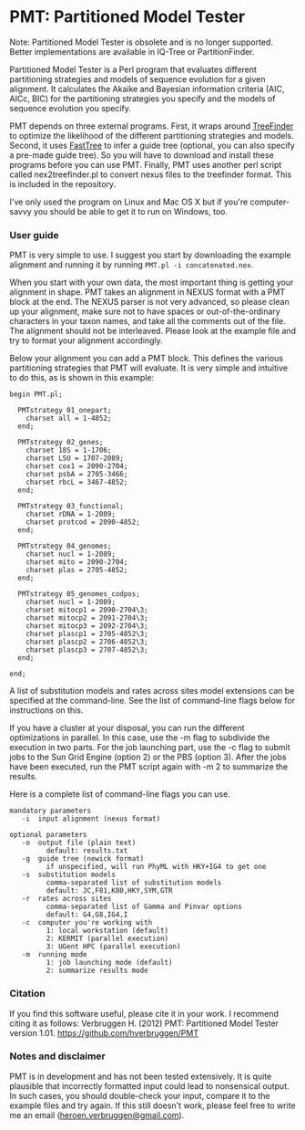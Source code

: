 # PMT: Partitioned Model Tester

Note: Partitioned Model Tester is obsolete and is no longer supported. Better implementations are available in IQ-Tree or PartitionFinder.

Partitioned Model Tester is a Perl program that evaluates different partitioning strategies and models of sequence evolution for a given alignment. It calculates the Akaike and Bayesian information criteria (AIC, AICc, BIC) for the partitioning strategies you specify and the models of sequence evolution you specify.

PMT depends on three external programs. First, it wraps around [TreeFinder](http://www.treefinder.de/) to optimize the likelihood of the different partitioning strategies and models. Second, it uses [FastTree](http://www.microbesonline.org/fasttree/) to infer a guide tree (optional, you can also specify a pre-made guide tree). So you will have to download and install these programs before you can use PMT. Finally, PMT uses another perl script called nex2treefinder.pl to convert nexus files to the treefinder format. This is included in the repository.

I've only used the program on Linux and Mac OS X but if you're computer-savvy you should be able to get it to run on Windows, too.

### User guide
PMT is very simple to use. I suggest you start by downloading the example alignment and running it by running `PMT.pl -i concatenated.nex`.

When you start with your own data, the most important thing is getting your alignment in shape. PMT takes an alignment in NEXUS format with a PMT block at the end. The NEXUS parser is not very advanced, so please clean up your alignment, make sure not to have spaces or out-of-the-ordinary characters in your taxon names, and take all the comments out of the file. The alignment should not be interleaved. Please look at the example file and try to format your alignment accordingly.

Below your alignment you can add a PMT block. This defines the various partitioning strategies that PMT will evaluate. It is very simple and intuitive to do this, as is shown in this example:


```
begin PMT.pl;

  PMTstrategy 01_onepart;
	charset all = 1-4852;
  end;

  PMTstrategy 02_genes;
	charset 18S = 1-1706;
	charset LSU = 1707-2089;
	charset cox1 = 2090-2704;
	charset psbA = 2705-3466;
	charset rbcL = 3467-4852;
  end;

  PMTstrategy 03_functional;
	charset rDNA = 1-2089;
	charset protcod = 2090-4852;
  end;

  PMTstrategy 04_genomes;
	charset nucl = 1-2089;
	charset mito = 2090-2704;
	charset plas = 2705-4852;
  end;

  PMTstrategy 05_genomes_codpos;
	charset nucl = 1-2089;
	charset mitocp1 = 2090-2704\3;
	charset mitocp2 = 2091-2704\3;
	charset mitocp3 = 2092-2704\3;
	charset plascp1 = 2705-4852\3;
	charset plascp2 = 2706-4852\3;
	charset plascp3 = 2707-4852\3;
  end;
  
end;
```

A list of substitution models and rates across sites model extensions can be specified at the command-line. See the list of command-line flags below for instructions on this.

If you have a cluster at your disposal, you can run the different optimizations in parallel. In this case, use the -m flag to subdivide the execution in two parts. For the job launching part, use the -c flag to submit jobs to the Sun Grid Engine (option 2) or the PBS (option 3). After the jobs have been executed, run the PMT script again with -m 2 to summarize the results.

Here is a complete list of command-line flags you can use.

```
mandatory parameters
   -i  input alignment (nexus format)

optional parameters
   -o  output file (plain text)
		 default: results.txt
   -g  guide tree (newick format)
		 if unspecified, will run PhyML with HKY+IG4 to get one
   -s  substitution models
		 comma-separated list of substitution models
		 default: JC,F81,K80,HKY,SYM,GTR
   -r  rates across sites
		 comma-separated list of Gamma and Pinvar options
		 default: G4,G8,IG4,I
   -c  computer you're working with
		 1: local workstation (default)
		 2: KERMIT (parallel execution)
		 3: UGent HPC (parallel execution)
   -m  running mode
		 1: job launching mode (default)
		 2: summarize results mode
```

### Citation
If you find this software useful, please cite it in your work. I recommend citing it as follows:
Verbruggen H. (2012) PMT: Partitioned Model Tester version 1.01. https://github.com/hverbruggen/PMT

### Notes and disclaimer
PMT is in development and has not been tested extensively. It is quite plausible that incorrectly formatted input could lead to nonsensical output. In such cases, you should double-check your input, compare it to the example files and try again. If this still doesn't work, please feel free to write me an email (heroen.verbruggen@gmail.com).

